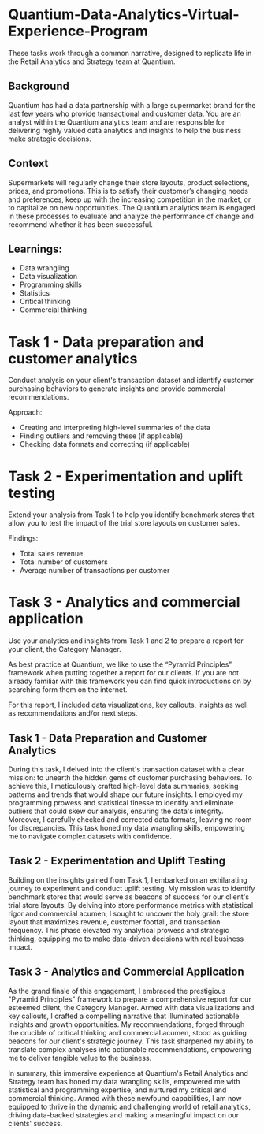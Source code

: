 # Quantium-Data-Analytics-Virtual-Experience-Program

These tasks work through a common narrative, designed to replicate life in the Retail Analytics and Strategy team at Quantium.

## Background

Quantium has had a data partnership with a large supermarket brand for the last few years who provide transactional and customer data. You are an analyst within the Quantium analytics team and are responsible for delivering highly valued data analytics and insights to help the business make strategic decisions. 

## Context

Supermarkets will regularly change their store layouts, product selections, prices, and promotions. This is to satisfy their customer’s changing needs and preferences, keep up with the increasing competition in the market, or to capitalize on new opportunities. The Quantium analytics team is engaged in these processes to evaluate and analyze the performance of change and recommend whether it has been successful. 

## Learnings:

- Data wrangling
- Data visualization
- Programming skills
- Statistics
- Critical thinking
- Commercial thinking

# Task 1 - Data preparation and customer analytics

Conduct analysis on your client's transaction dataset and identify customer purchasing behaviors to generate insights and provide commercial recommendations.

Approach:
- Creating and interpreting high-level summaries of the data
- Finding outliers and removing these (if applicable)
- Checking data formats and correcting (if applicable)

# Task 2 - Experimentation and uplift testing

Extend your analysis from Task 1 to help you identify benchmark stores that allow you to test the impact of the trial store layouts on customer sales.

Findings:  
- Total sales revenue
- Total number of customers
- Average number of transactions per customer

# Task 3 - Analytics and commercial application

Use your analytics and insights from Task 1 and 2 to prepare a report for your client, the Category Manager.

As best practice at Quantium, we like to use the “Pyramid Principles” framework when putting together a report for our clients. If you are not already familiar with this framework you can find quick introductions on by searching form them on the internet.

For this report, I included data visualizations, key callouts, insights as well as recommendations and/or next steps.

## Task 1 - Data Preparation and Customer Analytics

During this task, I delved into the client's transaction dataset with a clear mission: to unearth the hidden gems of customer purchasing behaviors. To achieve this, I meticulously crafted high-level data summaries, seeking patterns and trends that would shape our future insights. I employed my programming prowess and statistical finesse to identify and eliminate outliers that could skew our analysis, ensuring the data's integrity. Moreover, I carefully checked and corrected data formats, leaving no room for discrepancies. This task honed my data wrangling skills, empowering me to navigate complex datasets with confidence.

## Task 2 - Experimentation and Uplift Testing

Building on the insights gained from Task 1, I embarked on an exhilarating journey to experiment and conduct uplift testing. My mission was to identify benchmark stores that would serve as beacons of success for our client's trial store layouts. By delving into store performance metrics with statistical rigor and commercial acumen, I sought to uncover the holy grail: the store layout that maximizes revenue, customer footfall, and transaction frequency. This phase elevated my analytical prowess and strategic thinking, equipping me to make data-driven decisions with real business impact.

## Task 3 - Analytics and Commercial Application

As the grand finale of this engagement, I embraced the prestigious "Pyramid Principles" framework to prepare a comprehensive report for our esteemed client, the Category Manager. Armed with data visualizations and key callouts, I crafted a compelling narrative that illuminated actionable insights and growth opportunities. My recommendations, forged through the crucible of critical thinking and commercial acumen, stood as guiding beacons for our client's strategic journey. This task sharpened my ability to translate complex analyses into actionable recommendations, empowering me to deliver tangible value to the business.

In summary, this immersive experience at Quantium's Retail Analytics and Strategy team has honed my data wrangling skills, empowered me with statistical and programming expertise, and nurtured my critical and commercial thinking. Armed with these newfound capabilities, I am now equipped to thrive in the dynamic and challenging world of retail analytics, driving data-backed strategies and making a meaningful impact on our clients' success.
